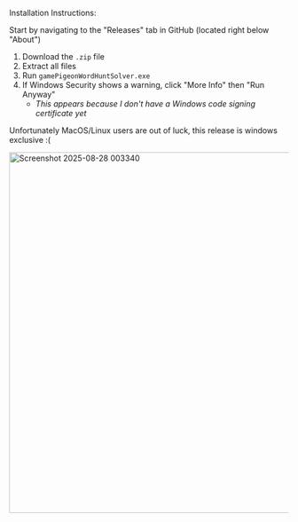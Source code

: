 Installation Instructions:

Start by navigating to the "Releases" tab in GitHub (located right below "About")

1. Download the `.zip` file
2. Extract all files
3. Run `gamePigeonWordHuntSolver.exe`
4. If Windows Security shows a warning, click "More Info" then "Run Anyway"
    - *This appears because I don't have a Windows code signing certificate yet*
  
Unfortunately MacOS/Linux users are out of luck, this release is windows exclusive :(
  
<img width="874" height="650" alt="Screenshot 2025-08-28 003340" src="https://github.com/user-attachments/assets/0e24a91a-6935-4da2-974a-24283dcdc1ae" />

